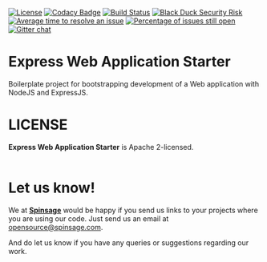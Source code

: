 [![License](https://img.shields.io/badge/License-Apache%202.0-blue.svg)](https://opensource.org/licenses/Apache-2.0)
[![Codacy Badge](https://api.codacy.com/project/badge/Grade/f5fd700a51d64f02b478e3cf829fa732)](https://app.codacy.com/gh/spinsage/express-js-starter-webapp?utm_source=github.com&utm_medium=referral&utm_content=spinsage/express-js-starter-webapp&utm_campaign=Badge_Grade)
[![Build Status](https://travis-ci.com/spinsage/express-js-starter-webapp.svg?branch=main)](https://travis-ci.com/spinsage/express-js-starter-webapp)
[![Black Duck Security Risk](https://copilot.blackducksoftware.com/github/repos/spinsage/express-js-starter-webapp/branches/main/badge-risk.svg)](https://copilot.blackducksoftware.com/github/repos/spinsage/express-js-starter-webapp/branches/main)
[![Average time to resolve an issue](http://isitmaintained.com/badge/resolution/spinsage/express-js-starter-webapp.svg)](http://isitmaintained.com/project/spinsage/express-js-starter-webapp "Average time to resolve an issue")
[![Percentage of issues still open](http://isitmaintained.com/badge/open/spinsage/express-js-starter-webapp.svg)](http://isitmaintained.com/project/spinsage/express-js-starter-webapp "Percentage of issues still open")
[![Gitter chat](https://badges.gitter.im/gitterHQ/gitter.png)](https://gitter.im/spinsage/community)

# Express Web Application Starter
Boilerplate project for bootstrapping development of a Web application with NodeJS and ExpressJS.

# LICENSE
**Express Web Application Starter** is Apache 2-licensed.
<br><br>

# Let us know!
We at [**Spinsage**](https://www.spinsage.com/) would be happy if you send us links to your projects where you are using our code. Just send us an email at opensource@spinsage.com.

And do let us know if you have any queries or suggestions regarding our work.
